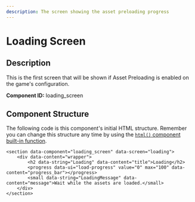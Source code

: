 ```yaml
---
description: The screen showing the asset preloading progress
---
```


# Loading Screen

## Description

This is the first screen that will be shown if Asset Preloading is enabled on the game's configuration.

**Component ID:** loading\_screen

## Component Structure

The following code is this component's initial HTML structure. Remember you can change this structure any time by using the [`html()` component built-in function](../advanced-monogatari-development/components/built-in-functions.md#get-or-modify-the-html-structure).

```markup
<section data-component="loading_screen" data-screen="loading">
	<div data-content="wrapper">
		<h2 data-string="Loading" data-content="title">Loading</h2>
		<progress data-ui="load-progress" value="0" max="100" data-content="progress_bar"></progress>
		<small data-string="LoadingMessage" data-content="message">Wait while the assets are loaded.</small>
	</div>
</section>
```



